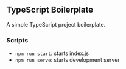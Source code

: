 ## TypeScript Boilerplate

A simple TypeScript project boilerplate.

### Scripts

-   `npm run start`: starts index.js
-   `npm run serve`: starts development server
